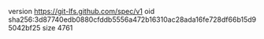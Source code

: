version https://git-lfs.github.com/spec/v1
oid sha256:3d87740edb0880cfddb5556a472b16310ac28ada16fe728df66b15d95042bf25
size 4761
